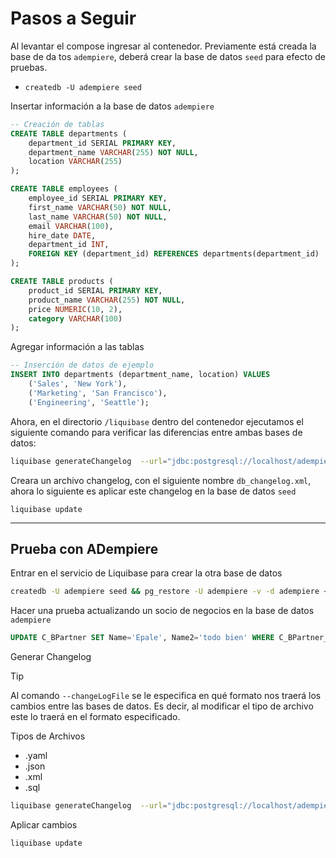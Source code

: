 # Pasos a Seguir

Al levantar el compose ingresar al contenedor. Previamente está creada la base de da tos `adempiere`, deberá crear la base de datos `seed` para efecto de pruebas.

- `createdb -U adempiere seed`

Insertar información a la base de datos `adempiere`

```sql
-- Creación de tablas
CREATE TABLE departments (
    department_id SERIAL PRIMARY KEY,
    department_name VARCHAR(255) NOT NULL,
    location VARCHAR(255)
);

CREATE TABLE employees (
    employee_id SERIAL PRIMARY KEY,
    first_name VARCHAR(50) NOT NULL,
    last_name VARCHAR(50) NOT NULL,
    email VARCHAR(100),
    hire_date DATE,
    department_id INT,
    FOREIGN KEY (department_id) REFERENCES departments(department_id)
);

CREATE TABLE products (
    product_id SERIAL PRIMARY KEY,
    product_name VARCHAR(255) NOT NULL,
    price NUMERIC(10, 2),
    category VARCHAR(100)
);
```

Agregar información a las tablas

```sql
-- Inserción de datos de ejemplo
INSERT INTO departments (department_name, location) VALUES
    ('Sales', 'New York'),
    ('Marketing', 'San Francisco'),
    ('Engineering', 'Seattle');
```

Ahora, en el directorio `/liquibase` dentro del contenedor ejecutamos el siguiente comando para verificar las diferencias entre ambas bases de datos:

```sh
liquibase generateChangelog  --url="jdbc:postgresql://localhost/adempiere"   --username=adempiere   --password=adempiere   --referenceUrl="jdbc:postgresql://localhost/seed"   --referenceUsername=adempiere   --referencePassword=adempiere  --changeLogFile=db_changelog.xml
```

Creara un archivo changelog, con el siguiente nombre `db_changelog.xml`, ahora lo siguiente es aplicar este changelog en la base de datos `seed`

```
liquibase update
```

---

## Prueba con ADempiere

Entrar en el servicio de Liquibase para crear la otra base de datos

```bash
createdb -U adempiere seed && pg_restore -U adempiere -v -d adempiere < /tmp/seed.backup && pg_restore -U adempiere -v -d seed < /tmp/seed.backup
```

Hacer una prueba actualizando un socio de negocios en la base de datos `adempiere`

```sql
UPDATE C_BPartner SET Name='Epale', Name2='todo bien' WHERE C_BPartner_ID=50000;
```

Generar Changelog

> [!TIP]
> Al comando `--changeLogFile` se le especifica en qué formato nos traerá los cambios entre las bases de datos. Es decir, al modificar el tipo de archivo este lo traerá en el formato especificado.

Tipos de Archivos

- .yaml
- .json
- .xml
- .sql

```sh
liquibase generateChangelog  --url="jdbc:postgresql://localhost/adempiere"   --username=adempiere   --password=adempiere   --referenceUrl="jdbc:postgresql://localhost/seed"   --referenceUsername=adempiere   --referencePassword=adempiere  --changeLogFile=db_changelog.yaml
```

Aplicar cambios

```bash
liquibase update
```
